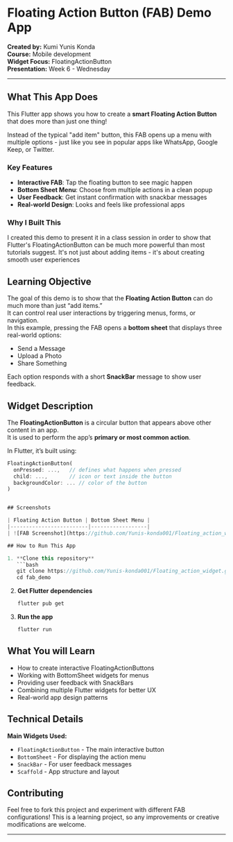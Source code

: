 # Floating Action Button (FAB) Demo App  

**Created by:** Kumi Yunis Konda  
**Course:** Mobile development  
**Widget Focus:** FloatingActionButton  
**Presentation:** Week 6 - Wednesday  

---

## What This App Does

This Flutter app shows you how to create a **smart Floating Action Button** that does more than just one thing! 

Instead of the typical "add item" button, this FAB opens up a menu with multiple options - just like you see in popular apps like WhatsApp, Google Keep, or Twitter.

### Key Features
- **Interactive FAB**: Tap the floating button to see magic happen
- **Bottom Sheet Menu**: Choose from multiple actions in a clean popup
- **User Feedback**: Get instant confirmation with snackbar messages
- **Real-world Design**: Looks and feels like professional apps

### Why I Built This
I created this demo to present it in a class session in order to show that Flutter's FloatingActionButton can be much more powerful than most tutorials suggest. It's not just about adding items - it's about creating smooth user experiences


## Learning Objective
The goal of this demo is to show that the **Floating Action Button** can do much more than just “add items.”  
It can control real user interactions by triggering menus, forms, or navigation.  
In this example, pressing the FAB opens a **bottom sheet** that displays three real-world options:
- Send a Message  
- Upload a Photo  
- Share Something  

Each option responds with a short **SnackBar** message to show user feedback.


## Widget Description
The **FloatingActionButton** is a circular button that appears above other content in an app.  
It is used to perform the app’s **primary or most common action**.  

In Flutter, it’s built using:
```dart
FloatingActionButton(
  onPressed: ...,   // defines what happens when pressed
  child: ...,       // icon or text inside the button
  backgroundColor: ... // color of the button
)


## Screenshots

| Floating Action Button | Bottom Sheet Menu |
|-------------------------|------------------|
| ![FAB Screenshot](https://github.com/Yunis-konda001/Floating_action_widget/blob/main/lib/screenshoots/fab_bottom_sheet.png?raw=true) | ![Bottom Sheet Screenshot](./lib/screenshoots/fab_bottom_sheet.png) |

## How to Run This App

1. **Clone this repository**
   ```bash
   git clone https://github.com/Yunis-konda001/Floating_action_widget.git
   cd fab_demo
   ```

2. **Get Flutter dependencies**
   ```bash
   flutter pub get
   ```

3. **Run the app**
   ```bash
   flutter run
   ```

## What You will Learn

- How to create interactive FloatingActionButtons
- Working with BottomSheet widgets for menus
- Providing user feedback with SnackBars
- Combining multiple Flutter widgets for better UX
- Real-world app design patterns

## Technical Details

**Main Widgets Used:**
- `FloatingActionButton` - The main interactive button
- `BottomSheet` - For displaying the action menu
- `SnackBar` - For user feedback messages
- `Scaffold` - App structure and layout

## Contributing

Feel free to fork this project and experiment with different FAB configurations! This is a learning project, so any improvements or creative modifications are welcome.

---
